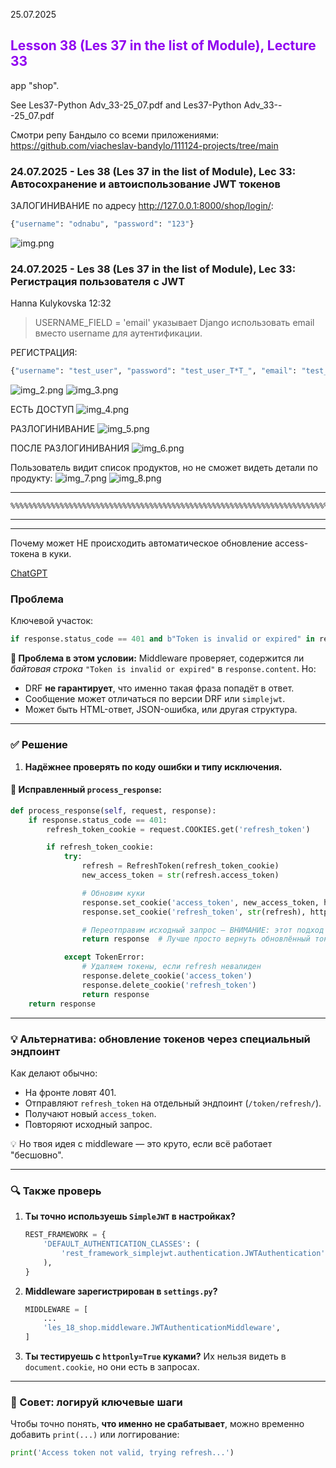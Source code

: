 25.07.2025   
## <div style="color: #9000F0">Lesson 38 (Les 37 in the list of Module), Lecture 33</div>    
app "shop".

See <a>Les37-Python Adv_33-25_07.pdf</a>  and  <a>Les37-Python Adv_33---25_07.pdf</a>  

Смотри репу Бандыло со всеми приложениями: https://github.com/viacheslav-bandylo/111124-projects/tree/main

### 24.07.2025 - Les 38 (Les 37 in the list of Module), Lec 33: Автосохранение и автоиспользование JWT токенов

ЗАЛОГИНИВАНИЕ по адресу http://127.0.0.1:8000/shop/login/:
```python
{"username": "odnabu", "password": "123"}
```

![img.png](img.png)


### 24.07.2025 - Les 38 (Les 37 in the list of Module), Lec 33: Регистрация пользователя с JWT

Hanna Kulykovska 12:32
> USERNAME_FIELD = 'email' указывает Django использовать email вместо username для аутентификации.

РЕГИСТРАЦИЯ:
```python
{"username": "test_user", "password": "test_user_T*T_", "email": "test_user@gde.com"}
```

![img_2.png](img_2.png)
![img_3.png](img_3.png)

ЕСТЬ ДОСТУП
![img_4.png](img_4.png)

РАЗЛОГИНИВАНИЕ
![img_5.png](img_5.png)

ПОСЛЕ РАЗЛОГИНИВАНИЯ
![img_6.png](img_6.png)

Пользователь видит список продуктов, но не сможет видеть детали по продукту:
![img_7.png](img_7.png)
![img_8.png](img_8.png)


---
    %%%%%%%%%%%%%%%%%%%%%%%%%%%%%%%%%%%%%%%%%%%%%%%%%%%%%%%%%%%%%%%%%%%%%%%%%%%%%%%%%%%%
---

---

Почему может НЕ происходить автоматическое обновление access-токена в куки.

[ChatGPT](https://chatgpt.com/s/t_6884e176340c8191a9c2deb672e62122)

### Проблема
Ключевой участок:
```python
if response.status_code == 401 and b"Token is invalid or expired" in response.content:
```

**🔴 Проблема в этом условии:**
Middleware проверяет, содержится ли *байтовая строка* `"Token is invalid or expired"` в `response.content`. Но:

* DRF **не гарантирует**, что именно такая фраза попадёт в ответ.
* Сообщение может отличаться по версии DRF или `simplejwt`.
* Может быть HTML-ответ, JSON-ошибка, или другая структура.

---

### ✅ **Решение**

1. **Надёжнее проверять по коду ошибки и типу исключения.**

#### 🔧 Исправленный `process_response`:

```python
def process_response(self, request, response):
    if response.status_code == 401:
        refresh_token_cookie = request.COOKIES.get('refresh_token')

        if refresh_token_cookie:
            try:
                refresh = RefreshToken(refresh_token_cookie)
                new_access_token = str(refresh.access_token)

                # Обновим куки
                response.set_cookie('access_token', new_access_token, httponly=True, samesite='Lax', secure=False)
                response.set_cookie('refresh_token', str(refresh), httponly=True, samesite='Lax', secure=False)

                # Переотправим исходный запрос — ВНИМАНИЕ: этот подход нестабилен
                return response  # Лучше просто вернуть обновлённый токен, и клиент пусть сделает повторный запрос

            except TokenError:
                # Удаляем токены, если refresh невалиден
                response.delete_cookie('access_token')
                response.delete_cookie('refresh_token')
                return response
    return response
```

---

### 💡 **Альтернатива: обновление токенов через специальный эндпоинт**

Как делают обычно:

* На фронте ловят 401.
* Отправляют `refresh_token` на отдельный эндпоинт (`/token/refresh/`).
* Получают новый `access_token`.
* Повторяют исходный запрос.

💡 Но твоя идея с middleware — это круто, если всё работает "бесшовно".

---

### 🔍 Также проверь

1. **Ты точно используешь `SimpleJWT` в настройках?**

   ```python
   REST_FRAMEWORK = {
       'DEFAULT_AUTHENTICATION_CLASSES': (
           'rest_framework_simplejwt.authentication.JWTAuthentication',
       ),
   }
   ```

2. **Middleware зарегистрирован в `settings.py`?**

   ```python
   MIDDLEWARE = [
       ...
       'les_18_shop.middleware.JWTAuthenticationMiddleware',
   ]
   ```

3. **Ты тестируешь с `httponly=True` куками?**
   Их нельзя видеть в `document.cookie`, но они есть в запросах.

---

### 🔐 Совет: логируй ключевые шаги

Чтобы точно понять, **что именно не срабатывает**, можно временно добавить `print(...)` или логгирование:

```python
print('Access token not valid, trying refresh...')
```


